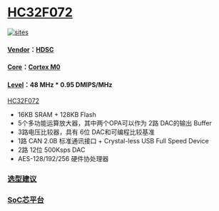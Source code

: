 ﻿# [HC32F072](https://github.com/SoCXin/HC32F072)

[![sites](http://182.61.61.133/link/resources/SoC.png)](http://www.SoC.Xin)

#### [Vendor](https://github.com/SoCXin/Vendor)：[HDSC](https://www.hdsc.com.cn/)
#### [Core](https://github.com/SoCXin/Cortex)：[Cortex M0](https://github.com/SoCXin/CM0)
#### [Level](https://github.com/SoCXin/Level)：48 MHz  * 0.95 DMIPS/MHz

[HC32F072](https://github.com/SoCXin/HC32F072)

* 16KB SRAM + 128KB Flash
* 5个多功能运算放大器，其中两个OPA可以作为 2路 DAC的输出 Buffer
* 3路电压比较器，具有 6位 DAC和可编程比较基准
* 1路 CAN 2.0B 标准通讯接口 + Crystal-less USB Full Speed Device
* 2路 12位 500Ksps DAC
* AES-128/192/256 硬件协处理器

### [选型建议](https://github.com/SoCXin)


###  [SoC芯平台](http://www.SoC.Xin)

